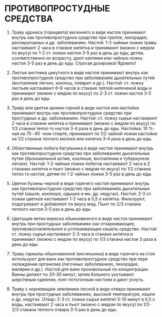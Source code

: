# ПРОТИВОПРОСТУДНЫЕ СРЕДСТВА

1. Траву адониса (горицвета) весеннего в виде настоя принимают внутрь
как противопростудное средство при гриппе, лихорадке, респираторных и
др. заболеваниях. Настой: 1-2 чайные ложки травы настаивают 2 часа в
стакане кипятка и принимают (можно с медом по вкусу) по 1-2 ст. ложки
настоя 3-5 раз в день до еды; детям, соответственно их возрасту, дают
каплями или чайную ложку настоя 3-5 раз в день до еды. Строгая
дозировка! Ядовито!  
  
2. Листья аистника цикутного в виде настоя принимают внутрь как
противопростудное средство при заболеваниях дыхательных путей
(воспаление легких, коклюш, плеврит и др.). Настой: ст. ложку листьев
настаивают 6-8 часов в стакане теплой кипяченой воды и принимают (можно
с медом по вкусу) по 2-3 ст. ложки настоя 3-5 раз в день до еды.  
  
3. Траву или цветки арники горной в виде настоя или настойки принимают
внутрь как противопростудное средство при простудных и др. заболеваниях.
Настой: ст. ложку сырья настаивают 2 часа в стакане кипятка и принимают
(можно с медом по вкусу) по 1/3 стакана тепло го настоя 3-4 раза в день
до еды. Настойка: 10 %-ная на 70 -40 -ном спирте, принимают по 1/2
чайной ложки настойки на 1/2 стакана теплого молока или кипятка 3-4 раза
в день до еды.  
  
4. Облиственные побеги багульника в виде настоя принимают внутрь как
противопростудное средство при заболеваниях дыхательных путей
(бронхиальной астме, коклюше, воспалении и туберкулезе легких). Настой:
1-2 чайные ложки побегов настаивают 2 часа в 2 стаканах кипятка и пьют
(можно с медом по вкусу) по 1/2 стакана тепло го настоя, детям по 1-2
чайных ложки 3-5 раз в день до еды.  
  
5. Цветки бузины черной в виде горячего настоя принимают внутрь как
противопростудное средство при заболеваниях дыхательных путей (кашле,
коклюше, одышке и мн. др. недугах). Настой: 2-3 ст. ложки цветков
настаивают 1-2 часа в 0,5 л кипятка. Фильтруют, подогревают и добавляют
по вкусу мед. Пьют по 2/3 стакана теплого настоя 3-5 раз в день до
еды.  
  
6. Цветущие ветки вереска обыкновенного в виде настоя принимают внутрь
при простудных заболеваниях как отхаркивающее, противовоспалительное и
успокаивающее кашель средство. Настой: ст. ложку сырья настаивают 2-3
часа в стакане кипятка и принимают (можно с медом по вкусу) по 1/3
стакана настоя 3 раза в день до еды.  
  
7. Траву гармалы обыкновенной (могильника) в виде горячего на стоя
используют для ванн как противопростудное средство при пере охлаждении
организма (легочных заболеваниях, лихорадке, малярии и др.). Настой для
ванн произвольный по концентрации. Ванны делают по 20-30 минут, затем
больного укутывают шерстяным одеялом, поят потогонным настоем и дают
уснуть.  
  
8. Траву с корневищем земляники лесной в виде отвара принимают внутрь
при простудных заболеваниях, высокой температуре, кашле и др. недугах.
Отвар: 2-3 ст. ложки сырья кипятят 5-10 минут в 0,5 л воды, настаивают 2
часа и пьют (можно с медом по вкусу) по 1/2-2/3 стакана теплого отвара
3-5 раз в день до еды.
